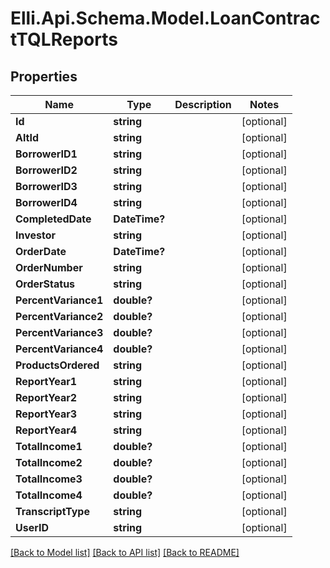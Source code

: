 # Elli.Api.Schema.Model.LoanContractTQLReports
## Properties

Name | Type | Description | Notes
------------ | ------------- | ------------- | -------------
**Id** | **string** |  | [optional] 
**AltId** | **string** |  | [optional] 
**BorrowerID1** | **string** |  | [optional] 
**BorrowerID2** | **string** |  | [optional] 
**BorrowerID3** | **string** |  | [optional] 
**BorrowerID4** | **string** |  | [optional] 
**CompletedDate** | **DateTime?** |  | [optional] 
**Investor** | **string** |  | [optional] 
**OrderDate** | **DateTime?** |  | [optional] 
**OrderNumber** | **string** |  | [optional] 
**OrderStatus** | **string** |  | [optional] 
**PercentVariance1** | **double?** |  | [optional] 
**PercentVariance2** | **double?** |  | [optional] 
**PercentVariance3** | **double?** |  | [optional] 
**PercentVariance4** | **double?** |  | [optional] 
**ProductsOrdered** | **string** |  | [optional] 
**ReportYear1** | **string** |  | [optional] 
**ReportYear2** | **string** |  | [optional] 
**ReportYear3** | **string** |  | [optional] 
**ReportYear4** | **string** |  | [optional] 
**TotalIncome1** | **double?** |  | [optional] 
**TotalIncome2** | **double?** |  | [optional] 
**TotalIncome3** | **double?** |  | [optional] 
**TotalIncome4** | **double?** |  | [optional] 
**TranscriptType** | **string** |  | [optional] 
**UserID** | **string** |  | [optional] 

[[Back to Model list]](../README.md#documentation-for-models) [[Back to API list]](../README.md#documentation-for-api-endpoints) [[Back to README]](../README.md)

